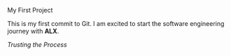 My First Project

This is my first commit to Git. I am excited to start the software engineering journey with **ALX**.

*Trusting the Process*
